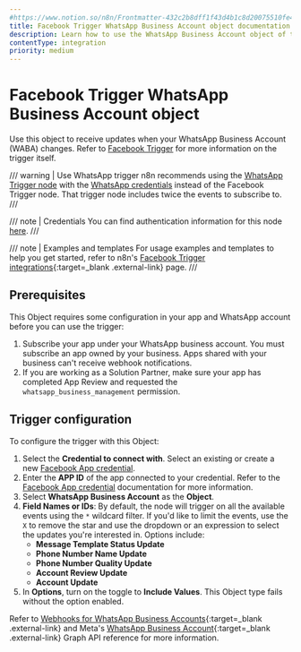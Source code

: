 ```yaml
---
#https://www.notion.so/n8n/Frontmatter-432c2b8dff1f43d4b1c8d20075510fe4
title: Facebook Trigger WhatsApp Business Account object documentation
description: Learn how to use the WhatsApp Business Account object of the Facebook Trigger node in n8n. Follow technical documentation to integrate the Facebook Trigger node's WhatsApp Business Account object into your workflows.
contentType: integration
priority: medium
---
```


# Facebook Trigger WhatsApp Business Account object

Use this object to receive updates when your WhatsApp Business Account (WABA) changes. Refer to [Facebook Trigger](/integrations/builtin/trigger-nodes/n8n-nodes-base.facebooktrigger/) for more information on the trigger itself.

/// warning | Use WhatsApp trigger
n8n recommends using the [WhatsApp Trigger node](/integrations/builtin/trigger-nodes/n8n-nodes-base.whatsapptrigger/) with the [WhatsApp credentials](/integrations/builtin/credentials/whatsapp/) instead of the Facebook Trigger node. That trigger node includes twice the events to subscribe to.
///

/// note | Credentials
You can find authentication information for this node [here](/integrations/builtin/credentials/facebookapp/).
///

///  note  | Examples and templates
For usage examples and templates to help you get started, refer to n8n's [Facebook Trigger integrations](https://n8n.io/integrations/facebook-trigger/){:target=_blank .external-link} page.
///

## Prerequisites

This Object requires some configuration in your app and WhatsApp account before you can use the trigger:

1. Subscribe your app under your WhatsApp business account. You must subscribe an app owned by your business. Apps shared with your business can't receive webhook notifications.
1. If you are working as a Solution Partner, make sure your app has completed App Review and requested the `whatsapp_business_management` permission.

## Trigger configuration

To configure the trigger with this Object:

1. Select the **Credential to connect with**. Select an existing or create a new [Facebook App credential](/integrations/builtin/credentials/facebookapp/).
1. Enter the **APP ID** of the app connected to your credential. Refer to the [Facebook App credential](/integrations/builtin/credentials/facebookapp/) documentation for more information.
1. Select **WhatsApp Business Account** as the **Object**.
1. **Field Names or IDs**: By default, the node will trigger on all the available events using the `*` wildcard filter. If you'd like to limit the events, use the `X` to remove the star and use the dropdown or an expression to select the updates you're interested in. Options include:
    * **Message Template Status Update**
    * **Phone Number Name Update**
    * **Phone Number Quality Update**
    * **Account Review Update**
    * **Account Update**
1. In **Options**, turn on the toggle to **Include Values**. This Object type fails without the option enabled.

Refer to [Webhooks for WhatsApp Business Accounts](https://developers.facebook.com/docs/graph-api/webhooks/getting-started/webhooks-for-whatsapp){:target=_blank .external-link} and Meta's [WhatsApp Business Account](https://developers.facebook.com/docs/graph-api/webhooks/reference/whatsapp-business-account/){:target=_blank .external-link} Graph API reference for more information.
